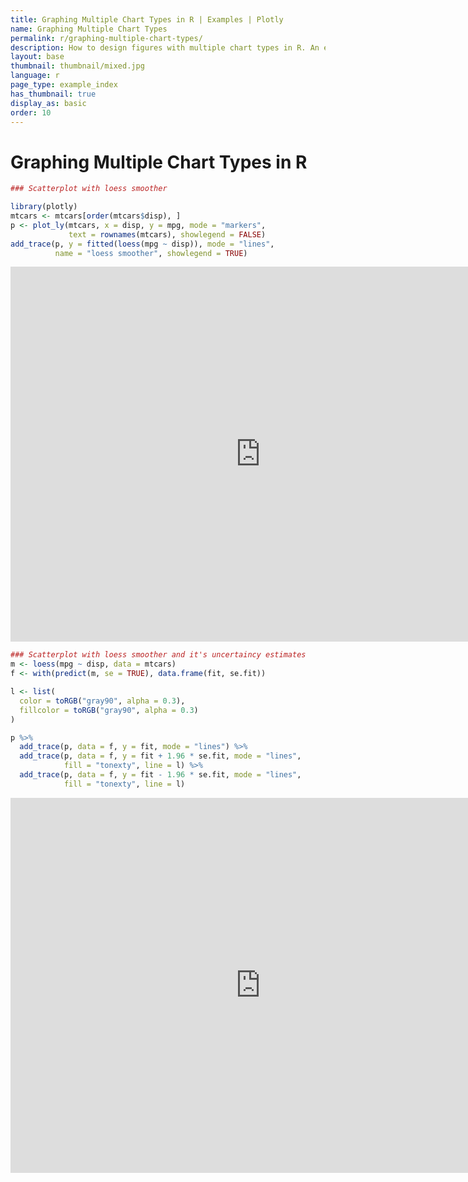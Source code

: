 ```yaml
---
title: Graphing Multiple Chart Types in R | Examples | Plotly
name: Graphing Multiple Chart Types
permalink: r/graphing-multiple-chart-types/
description: How to design figures with multiple chart types in R. An example of a line chart with a line of best fit and an uncertainty band.
layout: base
thumbnail: thumbnail/mixed.jpg
language: r
page_type: example_index
has_thumbnail: true
display_as: basic
order: 10
---
```



# Graphing Multiple Chart Types in R


```r
### Scatterplot with loess smoother

library(plotly)
mtcars <- mtcars[order(mtcars$disp), ]
p <- plot_ly(mtcars, x = disp, y = mpg, mode = "markers",
             text = rownames(mtcars), showlegend = FALSE)
add_trace(p, y = fitted(loess(mpg ~ disp)), mode = "lines",
          name = "loess smoother", showlegend = TRUE)
```

<iframe height="600" id="igraph" scrolling="no" seamless="seamless" src="https://plot.ly/~RPlotBot/223.embed" width="800" frameBorder="0"></iframe>

```r
### Scatterplot with loess smoother and it's uncertaincy estimates
m <- loess(mpg ~ disp, data = mtcars)
f <- with(predict(m, se = TRUE), data.frame(fit, se.fit))

l <- list(
  color = toRGB("gray90", alpha = 0.3),
  fillcolor = toRGB("gray90", alpha = 0.3)
)

p %>%
  add_trace(p, data = f, y = fit, mode = "lines") %>%
  add_trace(p, data = f, y = fit + 1.96 * se.fit, mode = "lines",
            fill = "tonexty", line = l) %>%
  add_trace(p, data = f, y = fit - 1.96 * se.fit, mode = "lines",
            fill = "tonexty", line = l)
```

<iframe height="600" id="igraph" scrolling="no" seamless="seamless" src="https://plot.ly/~RPlotBot/225.embed" width="800" frameBorder="0"></iframe>
